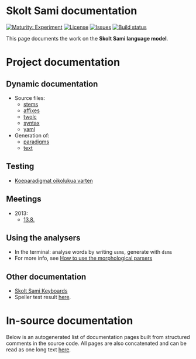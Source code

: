 # Skolt Sami documentation

[![Maturity: Experiment](https://img.shields.io/badge/Maturity-Experiment-black.svg)](https://giellalt.github.io/MaturityClassification.html)
[![License](https://img.shields.io/github/license/giellalt/lang-sms)](https://raw.githubusercontent.com/giellalt/lang-sms/develop/LICENSE)
[![Issues](https://img.shields.io/github/issues/giellalt/lang-sms)](https://github.com/giellalt/lang-sms/issues)
[![Build status](https://github.com/giellalt/lang-sms/workflows/Speller%20CI+CD/badge.svg)](https://github.com/giellalt/lang-sms/actions)

This page documents the work on the **Skolt Sami language model**. 

# Project documentation

## Dynamic documentation

-   Source files:
    - [stems  ](https://github.com/giellalt/lang-sms/tree/main/src/fst/stems/)
    - [affixes](https://github.com/giellalt/lang-sms/tree/main/src/fst/affixes/)
    - [twolc  ](https://github.com/giellalt/lang-sms/tree/main/src/fst/phonology.twolc)
    - [syntax ](https://github.com/giellalt/lang-sms/tree/main/src/syntax/)
    - [yaml   ](https://github.com/giellalt/lang-sms/tree/main/testt/src/gt-norm-yamls/)
-   Generation of:  
    - [paradigms](http://giellatekno.uit.no/cgi/p-sms.fin.html)
    - [text](http://giellatekno.uit.no/cgi/d-sms.fin.html)

## Testing

-   [Koeparadigmat oikolukua varten](KaikkiGeneroidutParadigmat.md)

## Meetings

-   2013:
    -   [13.8.](meetings/130826.html)

## Using the analysers

-   In the terminal: analyse words by writing `usms`, generate with
    `dsms`
-   For more info, see [How to use the morphological
    parsers](/tools/docu-sme-manual.html)

## Other documentation

- [Skolt Sami Keyboards](SkoltSamiKeyboards.md)
- Speller test result [here](speller-report.html).

# In-source documentation

Below is an autogenerated list of documentation pages built from structured comments in the source code. All pages are also concatenated and can be read as one long text [here](sms.md).

